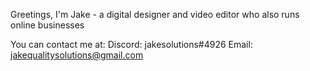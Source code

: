 Greetings, I'm Jake - a digital designer and video editor who also runs online businesses 

You can contact me at:
Discord: jakesolutions#4926
Email: jakequalitysolutions@gmail.com

